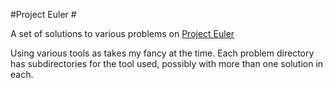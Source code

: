 #Project Euler #

A set of solutions to various problems on [Project Euler](https://www.projecteuler.net/) 

Using various tools as takes my fancy at the time.  Each problem directory has subdirectories for the tool used, possibly with more than one solution in each.
